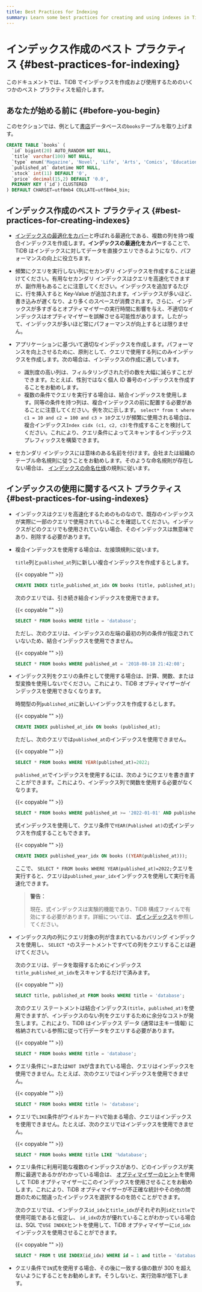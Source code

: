 ```yaml
---
title: Best Practices for Indexing
summary: Learn some best practices for creating and using indexes in TiDB.
---
```


<!-- markdownlint-disable MD029 -->

# インデックス作成のベスト プラクティス {#best-practices-for-indexing}

このドキュメントでは、TiDB でインデックスを作成および使用するためのいくつかのベスト プラクティスを紹介します。

## あなたが始める前に {#before-you-begin}

このセクションでは、例として[書店](/develop/dev-guide-bookshop-schema-design.md)データベースの`books`テーブルを取り上げます。

```sql
CREATE TABLE `books` (
  `id` bigint(20) AUTO_RANDOM NOT NULL,
  `title` varchar(100) NOT NULL,
  `type` enum('Magazine', 'Novel', 'Life', 'Arts', 'Comics', 'Education & Reference', 'Humanities & Social Sciences', 'Science & Technology', 'Kids', 'Sports') NOT NULL,
  `published_at` datetime NOT NULL,
  `stock` int(11) DEFAULT '0',
  `price` decimal(15,2) DEFAULT '0.0',
  PRIMARY KEY (`id`) CLUSTERED
) DEFAULT CHARSET=utf8mb4 COLLATE=utf8mb4_bin;
```

## インデックス作成のベスト プラクティス {#best-practices-for-creating-indexes}

-   [インデックスの最適化をカバー](/explain-indexes.md#indexreader)と呼ばれる最適化である、複数の列を持つ複合インデックスを作成します。**インデックスの最適化をカバー**することで、TiDB はインデックスに対してデータを直接クエリできるようになり、パフォーマンスの向上に役立ちます。

-   頻繁にクエリを実行しない列にセカンダリ インデックスを作成することは避けてください。有用なセカンダリ インデックスはクエリを高速化できますが、副作用もあることに注意してください。インデックスを追加するたびに、行を挿入すると Key-Value が追加されます。インデックスが多いほど、書き込みが遅くなり、より多くのスペースが消費されます。さらに、インデックスが多すぎるとオプティマイザーの実行時間に影響を与え、不適切なインデックスはオプティマイザーを誤解させる可能性があります。したがって、インデックスが多いほど常にパフォーマンスが向上するとは限りません。

-   アプリケーションに基づいて適切なインデックスを作成します。パフォーマンスを向上させるために、原則として、クエリで使用する列にのみインデックスを作成します。次の場合は、インデックスの作成に適しています。

    -   識別度の高い列は、フィルタリングされた行の数を大幅に減らすことができます。たとえば、性別ではなく個人 ID 番号のインデックスを作成することをお勧めします。
    -   複数の条件でクエリを実行する場合は、結合インデックスを使用します。同等の条件を持つ列は、複合インデックスの前に配置する必要があることに注意してください。例を次に示します。 `select* from t where c1 = 10 and c2 = 100 and c3 > 10`クエリが頻繁に使用される場合は、複合インデックス`Index cidx (c1, c2, c3)`を作成することを検討してください。これにより、クエリ条件によってスキャンするインデックス プレフィックスを構築できます。

-   セカンダリ インデックスには意味のある名前を付けます。会社または組織のテーブル命名規則に従うことをお勧めします。そのような命名規則が存在しない場合は、 [インデックスの命名仕様](/develop/dev-guide-object-naming-guidelines.md)の規則に従います。

## インデックスの使用に関するベスト プラクティス {#best-practices-for-using-indexes}

-   インデックスはクエリを高速化するためのものなので、既存のインデックスが実際に一部のクエリで使用されていることを確認してください。インデックスがどのクエリでも使用されていない場合、そのインデックスは無意味であり、削除する必要があります。

-   複合インデックスを使用する場合は、左接頭規則に従います。

    `title`列と`published_at`列に新しい複合インデックスを作成するとします。

    {{< copyable "" >}}

    ```sql
    CREATE INDEX title_published_at_idx ON books (title, published_at);
    ```

    次のクエリでは、引き続き結合インデックスを使用できます。

    {{< copyable "" >}}

    ```sql
    SELECT * FROM books WHERE title = 'database';
    ```

    ただし、次のクエリは、インデックスの左端の最初の列の条件が指定されていないため、結合インデックスを使用できません。

    {{< copyable "" >}}

    ```sql
    SELECT * FROM books WHERE published_at = '2018-08-18 21:42:08';
    ```

-   インデックス列をクエリの条件として使用する場合は、計算、関数、または型変換を使用しないでください。これにより、TiDB オプティマイザーがインデックスを使用できなくなります。

    時間型の列`published_at`に新しいインデックスを作成するとします。

    {{< copyable "" >}}

    ```sql
    CREATE INDEX published_at_idx ON books (published_at);
    ```

    ただし、次のクエリでは`published_at`のインデックスを使用できません。

    {{< copyable "" >}}

    ```sql
    SELECT * FROM books WHERE YEAR(published_at)=2022;
    ```

    `published_at`でインデックスを使用するには、次のようにクエリを書き直すことができます。これにより、インデックス列で関数を使用する必要がなくなります。

    {{< copyable "" >}}

    ```sql
    SELECT * FROM books WHERE published_at >= '2022-01-01' AND published_at < '2023-01-01';
    ```

    式インデックスを使用して、クエリ条件で`YEAR(Published at)`の式インデックスを作成することもできます。

    {{< copyable "" >}}

    ```sql
    CREATE INDEX published_year_idx ON books ((YEAR(published_at)));
    ```

    ここで、 `SELECT * FROM books WHERE YEAR(published_at)=2022;`クエリを実行すると、クエリは`published_year_idx`インデックスを使用して実行を高速化できます。

    > **警告：**
    >
    > 現在、式インデックスは実験的機能であり、TiDB 構成ファイルで有効にする必要があります。詳細については、 [式インデックス](/sql-statements/sql-statement-create-index.md#expression-index)を参照してください。

-   インデックス内の列にクエリ対象の列が含まれているカバリング インデックスを使用し、 `SELECT *`のステートメントですべての列をクエリすることは避けてください。

    次のクエリは、データを取得するためにインデックス`title_published_at_idx`をスキャンするだけで済みます。

    {{< copyable "" >}}

    ```sql
    SELECT title, published_at FROM books WHERE title = 'database';
    ```

    次のクエリ ステートメントは結合インデックス`(title, published_at)`を使用できますが、インデックスのない列をクエリするために余分なコストが発生します。これにより、TiDB はインデックス データ (通常は主キー情報) に格納されている参照に従って行データをクエリする必要があります。

    {{< copyable "" >}}

    ```sql
    SELECT * FROM books WHERE title = 'database';
    ```

-   クエリ条件に`!=`または`NOT IN`が含まれている場合、クエリはインデックスを使用できません。たとえば、次のクエリではインデックスを使用できません。

    {{< copyable "" >}}

    ```sql
    SELECT * FROM books WHERE title != 'database';
    ```

-   クエリで`LIKE`条件がワイルドカード`%`で始まる場合、クエリはインデックスを使用できません。たとえば、次のクエリではインデックスを使用できません。

    {{< copyable "" >}}

    ```sql
    SELECT * FROM books WHERE title LIKE '%database';
    ```

-   クエリ条件に利用可能な複数のインデックスがあり、どのインデックスが実際に最適であるかがわかっている場合は、 [オプティマイザーのヒント](/optimizer-hints.md)を使用して TiDB オプティマイザーにこのインデックスを使用させることをお勧めします。これにより、TiDB オプティマイザーが不正確な統計やその他の問題のために間違ったインデックスを選択するのを防ぐことができます。

    次のクエリでは、インデックス`id_idx`と`title_idx`がそれぞれ列`id`と`title`で使用可能であると仮定し、 `id_idx`の方が優れていることがわかっている場合は、SQL で`USE INDEX`ヒントを使用して、TiDB オプティマイザーに`id_idx`インデックスを使用させることができます。

    {{< copyable "" >}}

    ```sql
    SELECT * FROM t USE INDEX(id_idx) WHERE id = 1 and title = 'database';
    ```

-   クエリ条件で`IN`式を使用する場合、その後に一致する値の数が 300 を超えないようにすることをお勧めします。そうしないと、実行効率が低下します。
